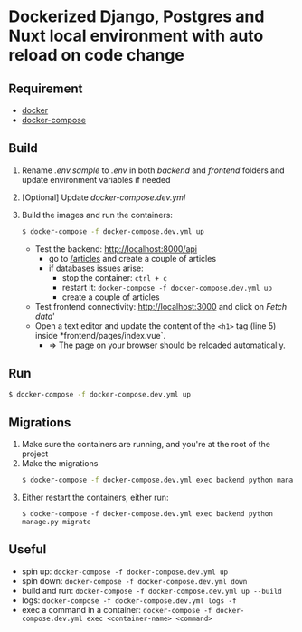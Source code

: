 # Dockerized Django, Postgres and Nuxt local environment with auto reload on code change

## Requirement

* [docker](https://docs.docker.com/engine/install/ubuntu/)
* [docker-compose](https://docs.docker.com/compose/install/)

## Build

1. Rename *.env.sample* to *.env* in both *backend* and *frontend* folders and update environment variables if needed
2. [Optional] Update *docker-compose.dev.yml*
3. Build the images and run the containers:
    ```sh
    $ docker-compose -f docker-compose.dev.yml up
    ```

    * Test the backend: [http://localhost:8000/api](http://localhost:8000/api)
        * go to [/articles](http://localhost:8000/api/articles) and create a couple of articles
        * if databases issues arise:
            * stop the container: `ctrl + c`
            * restart it: `docker-compose -f docker-compose.dev.yml up`
            * create a couple of articles
    * Test frontend connectivity: [http://localhost:3000](http://localhost:3000) and click on *Fetch data*'
    * Open a text editor and update the content of the `<h1>` tag (line 5) inside *frontend/pages/index.vue`.
        * => The page on your browser should be reloaded automatically.

## Run
   ```sh
   $ docker-compose -f docker-compose.dev.yml up
   ```

## Migrations
1. Make sure the containers are running, and you're at the root of the project
2. Make the migrations
    ```sh
    $ docker-compose -f docker-compose.dev.yml exec backend python manage.py makemigrations
    ```
3. Either restart the containers, either run:
    ```
    $ docker-compose -f docker-compose.dev.yml exec backend python manage.py migrate
    ```


## Useful
* spin up: `docker-compose -f docker-compose.dev.yml up`
* spin down: `docker-compose -f docker-compose.dev.yml down`
* build and run: `docker-compose -f docker-compose.dev.yml up --build`
* logs: `docker-compose -f docker-compose.dev.yml logs -f`
* exec a command in a container: `docker-compose -f docker-compose.dev.yml exec <container-name> <command>`
    